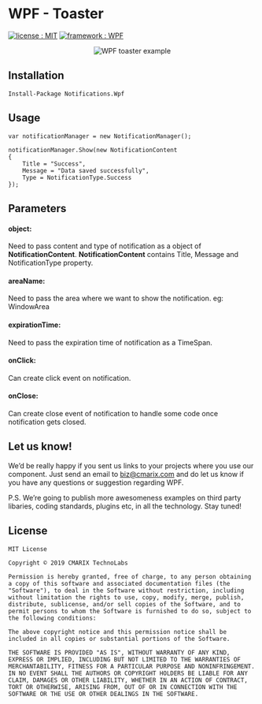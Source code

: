 # WPF - Toaster #
<a target="_blank" href="LICENSE"><img src="https://img.shields.io/badge/licence-MIT-brightgreen.svg" alt="license : MIT"></a> <a target="_blank" href="https://www.cmarix.com/wpf-wcf-web-development-services.html"><img src="https://img.shields.io/badge/framework-WPF-blue.svg" alt="framework : WPF"></a>

<p align="center">
  <img alt="WPF toaster example" src="https://www.cmarix.com/git/DotNet/WPF-toaster-example.gif">
</p>

## Installation ##

    Install-Package Notifications.Wpf

## Usage ##
	var notificationManager = new NotificationManager();
	
	notificationManager.Show(new NotificationContent
	{
		Title = "Success",
		Message = "Data saved successfully",
		Type = NotificationType.Success
	});

## Parameters ##
#### object:

Need to pass content and type of notification as a object of **NotificationContent**. **NotificationContent** contains Title, Message and NotificationType property.

#### areaName:

Need to pass the area where we want to show the notification. eg: WindowArea

#### expirationTime:

Need to pass the expiration time of notification as a TimeSpan.

#### onClick:

Can create click event on notification.

#### onClose:

Can create close event of notification to handle some code once notification gets closed.

## Let us know! ##
We’d be really happy if you sent us links to your projects where you use our component. Just send an email to [biz@cmarix.com](mailto:biz@cmarix.com "biz@cmarix.com") and do let us know if you have any questions or suggestion regarding WPF.

P.S. We’re going to publish more awesomeness examples on third party libaries, coding standards, plugins etc, in all the technology. Stay tuned!

## License ##

	MIT License

	Copyright © 2019 CMARIX TechnoLabs

	Permission is hereby granted, free of charge, to any person obtaining a copy of this software and associated documentation files (the "Software"), to deal in the Software without restriction, including without limitation the rights to use, copy, modify, merge, publish, distribute, sublicense, and/or sell copies of the Software, and to permit persons to whom the Software is furnished to do so, subject to the following conditions:

	The above copyright notice and this permission notice shall be included in all copies or substantial portions of the Software.

	THE SOFTWARE IS PROVIDED "AS IS", WITHOUT WARRANTY OF ANY KIND, EXPRESS OR IMPLIED, INCLUDING BUT NOT LIMITED TO THE WARRANTIES OF MERCHANTABILITY, FITNESS FOR A PARTICULAR PURPOSE AND NONINFRINGEMENT. IN NO EVENT SHALL THE AUTHORS OR COPYRIGHT HOLDERS BE LIABLE FOR ANY CLAIM, DAMAGES OR OTHER LIABILITY, WHETHER IN AN ACTION OF CONTRACT, TORT OR OTHERWISE, ARISING FROM, OUT OF OR IN CONNECTION WITH THE SOFTWARE OR THE USE OR OTHER DEALINGS IN THE SOFTWARE.

